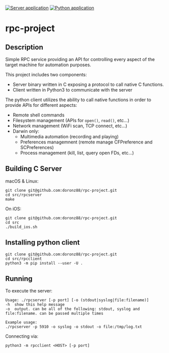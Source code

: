 [![Server application](https://img.shields.io/github/workflow/status/doronz88/rpc-project/Server%20application?label=python%20package&style=plastic)](https://github.com/doronz88/rpc-project/actions/workflows/server-app.yml "Server application action")
[![Python application](https://img.shields.io/github/workflow/status/doronz88/rpc-project/Python%20application?label=server%20build&style=plastic)](https://github.com/doronz88/rpc-project/actions/workflows/python-app.yml "Python application action")

# rpc-project

## Description

Simple RPC service providing an API for controlling every aspect of the target machine for automation purposes.

This project includes two components:

* Server binary written in C exposing a protocol to call native C functions.
* Client written in Python3 to communicate with the server

The python client utilizes the ability to call native functions in order to provide APIs for different aspects:

* Remote shell commands
* Filesystem management (APIs for `open()`, `read()`, etc...)
* Network management (WiFi scan, TCP connect, etc...)
* Darwin only:
  * Multimedia automation (recording and playing)
  * Preferences managemnent (remote manage CFPreference and SCPreferences)
  * Process management (kill, list, query open FDs, etc...)

## Building C Server

macOS & Linux:

```shell
git clone git@github.com:doronz88/rpc-project.git
cd src/rpcserver
make
```

On iOS:

```shell
git clone git@github.com:doronz88/rpc-project.git
cd src
./build_ios.sh
```

## Installing python client

```shell
git clone git@github.com:doronz88/rpc-project.git
cd src/rpcclient
python3 -m pip install --user -U .
```

## Running

To execute the server:

```
Usage: ./rpcserver [-p port] [-o (stdout|syslog|file:filename)]
-h  show this help message
-o  output. can be all of the following: stdout, syslog and file:filename. can be passed multiple times

Example usage:
./rpcserver -p 5910 -o syslog -o stdout -o file:/tmp/log.txt
```

Connecting via:

```shell
python3 -m rpcclient <HOST> [-p port]
```
